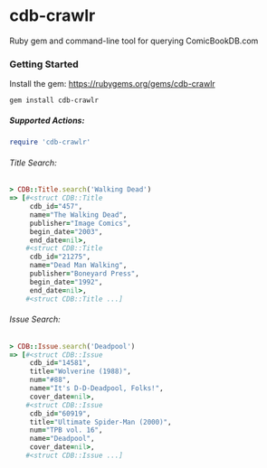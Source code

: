 cdb-crawlr
==========

Ruby gem and command-line tool for querying ComicBookDB.com

### Getting Started

Install the gem: https://rubygems.org/gems/cdb-crawlr

    gem install cdb-crawlr

##### Supported Actions:

```ruby
require 'cdb-crawlr'
```

###### Title Search:
```ruby
> CDB::Title.search('Walking Dead')
=> [#<struct CDB::Title
     cdb_id="457",
     name="The Walking Dead",
     publisher="Image Comics",
     begin_date="2003",
     end_date=nil>,
    #<struct CDB::Title
     cdb_id="21275",
     name="Dead Man Walking",
     publisher="Boneyard Press",
     begin_date="1992",
     end_date=nil>,
    #<struct CDB::Title ...]
```

###### Issue Search:
```ruby
> CDB::Issue.search('Deadpool')
=> [#<struct CDB::Issue
     cdb_id="14581",
     title="Wolverine (1988)",
     num="#88",
     name="It's D-D-Deadpool, Folks!",
     cover_date=nil>,
    #<struct CDB::Issue
     cdb_id="60919",
     title="Ultimate Spider-Man (2000)",
     num="TPB vol. 16",
     name="Deadpool",
     cover_date=nil>,
    #<struct CDB::Issue ...]
```